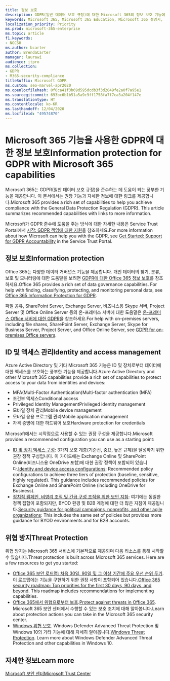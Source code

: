 ```yaml
---
title: 정보 보호
description: GDPR(일반 데이터 보호 규정)에 대한 Microsoft 365의 정보 보호 기능에 대해 알아봅니다.
keywords: Microsoft 365, Microsoft 365 Education, Microsoft 365 설명서, GDPR
localization_priority: Priority
ms.prod: microsoft-365-enterprise
ms.topic: article
f1.keywords:
- NOCSH
ms.author: bcarter
author: BrendaCarter
manager: laurawi
audience: itpro
ms.collection:
- GDPR
- M365-security-compliance
titleSuffix: Microsoft GDPR
ms.custom: seo-marvel-apr2020
ms.openlocfilehash: 0f0ca41f3b69d595dcdb3f3d2049fe2a0f7a95e1
ms.sourcegitcommit: 693bc6b1b51a5a9c9ff1758fa7f7ca3a204f147e
ms.translationtype: HT
ms.contentlocale: ko-KR
ms.lasthandoff: 12/04/2020
ms.locfileid: "49574870"
---
```

# <a name="information-protection-for-gdpr-with-microsoft-365-capabilities"></a><span data-ttu-id="647dd-104">Microsoft 365 기능을 사용한 GDPR에 대한 정보 보호</span><span class="sxs-lookup"><span data-stu-id="647dd-104">Information protection for GDPR with Microsoft 365 capabilities</span></span>

<span data-ttu-id="647dd-p101">Microsoft 365는 GDPR(일반 데이터 보호 규정)을 준수하는 데 도움이 되는 풍부한 기능을 제공합니다. 이 문서에서는 권장 기능과 자세한 정보에 대한 링크를 제공합니다.</span><span class="sxs-lookup"><span data-stu-id="647dd-p101">Microsoft 365 provides a rich set of capabilities to help you achieve compliance with the General Data Protection Regulation (GDPR). This article summarizes recommended capabilities with links to more information.</span></span>

<span data-ttu-id="647dd-107">Microsoft가 GDPR 준수에 도움을 주는 방식에 대한 자세한 내용은 Service Trust Portal에서 [시작: GDPR 책임에 대한 지원](https://servicetrust.microsoft.com/ViewPage/GDPRGetStarted)을 참조하세요.</span><span class="sxs-lookup"><span data-stu-id="647dd-107">For more information about how Microsoft can help you with the GDPR, see [Get Started: Support for GDPR Accountability](https://servicetrust.microsoft.com/ViewPage/GDPRGetStarted) in the Service Trust Portal.</span></span>

## <a name="information-protection"></a><span data-ttu-id="647dd-108">정보 보호</span><span class="sxs-lookup"><span data-stu-id="647dd-108">Information protection</span></span>

<span data-ttu-id="647dd-p102">Office 365는 다양한 데이터 거버넌스 기능을 제공합니다. 개인 데이터의 찾기, 분류, 보호 및 모니터링에 대한 도움말을 보려면 [GDPR에 대한 Office 365 정보 보호](https://docs.microsoft.com/microsoft-365/compliance/office-365-information-protection-for-gdpr)를 참조하세요.</span><span class="sxs-lookup"><span data-stu-id="647dd-p102">Office 365 provides a rich set of data governance capabilities. For help with finding, classifying, protecting, and monitoring personal data, see [Office 365 Information Protection for GDPR](https://docs.microsoft.com/microsoft-365/compliance/office-365-information-protection-for-gdpr).</span></span>

<span data-ttu-id="647dd-111">파일 공유, SharePoint Server, Exchange Server, 비즈니스용 Skype 서버, Project Server 및 Office Online Server 등의 온-프레미스 서버에 대한 도움말은 [온-프레미스 Office 서버에 대한 GDPR](https://docs.microsoft.com/microsoft-365/compliance/gdpr-for-office-servers)을 참조하세요.</span><span class="sxs-lookup"><span data-stu-id="647dd-111">For help with on-premises servers, including file shares, SharePoint Server, Exchange Server, Skype for Business Server, Project Server, and Office Online Server, see [GDPR for on-premises Office servers](https://docs.microsoft.com/microsoft-365/compliance/gdpr-for-office-servers).</span></span> 

## <a name="identity-and-access-management"></a><span data-ttu-id="647dd-112">ID 및 액세스 관리</span><span class="sxs-lookup"><span data-stu-id="647dd-112">Identity and access management</span></span>

<span data-ttu-id="647dd-113">Azure Active Directory 및 기타 Microsoft 365 기능은 ID 및 장치로부터 데이터에 대한 액세스를 보호하는 풍부한 기능을 제공합니다.</span><span class="sxs-lookup"><span data-stu-id="647dd-113">Azure Active Directory and other Microsoft 365 capabilities provide a rich set of capabilities to protect access to your data from identities and devices:</span></span>

- <span data-ttu-id="647dd-114">MFA(Multi-Factor Authentication)</span><span class="sxs-lookup"><span data-stu-id="647dd-114">Multi-factor authentication (MFA)</span></span>
- <span data-ttu-id="647dd-115">조건부 액세스</span><span class="sxs-lookup"><span data-stu-id="647dd-115">Conditional access</span></span>
- <span data-ttu-id="647dd-116">Privileged Identity Management</span><span class="sxs-lookup"><span data-stu-id="647dd-116">Privileged identity management</span></span>
- <span data-ttu-id="647dd-117">모바일 장치 관리</span><span class="sxs-lookup"><span data-stu-id="647dd-117">Mobile device management</span></span>
- <span data-ttu-id="647dd-118">모바일 응용 프로그램 관리</span><span class="sxs-lookup"><span data-stu-id="647dd-118">Mobile application management</span></span>
- <span data-ttu-id="647dd-119">자격 증명에 대한 하드웨어 보호</span><span class="sxs-lookup"><span data-stu-id="647dd-119">Hardware protection for credentials</span></span>

<span data-ttu-id="647dd-120">Microsoft에서는 시작점으로 사용할 수 있는 권장 구성을 제공합니다.</span><span class="sxs-lookup"><span data-stu-id="647dd-120">Microsoft provides a recommended configuration you can use as a starting point:</span></span>

- <span data-ttu-id="647dd-p103">[ID 및 장치 액세스 구성](https://docs.microsoft.com/microsoft-365/security/office-365-security/microsoft-365-policies-configurations): 3가지 보호 계층(기준선, 중요, 높은 규제)을 달성하기 위한 권장 정책 구성입니다. 이 가이드에는 Exchange Online 및 SharePoint Online(비즈니스용 OneDrive 포함)에 대한 권장 정책이 포함되어 있습니다.</span><span class="sxs-lookup"><span data-stu-id="647dd-p103">[Identity and device access configurations](https://docs.microsoft.com/microsoft-365/security/office-365-security/microsoft-365-policies-configurations): Recommended policy configurations to achieve three tiers of protection (baseline, sensitive, highly regulated). This guidance includes recommended policies for Exchange Online and SharePoint Online (including OneDrive for Business).</span></span>
- <span data-ttu-id="647dd-123">[정치적 캠페인, 비영리 조직 및 긴급 구성 조직을 위한 보안 지침](https://docs.microsoft.com/microsoft-365/security/office-365-security/microsoft-security-guidance-for-political-campaigns-nonprofits-and-other-agile-o): 여기에는 동일한 정책 집합이 포함되지만, BYOD 환경 및 B2B 계정에 대한 더 많은 지침이 제공됩니다.</span><span class="sxs-lookup"><span data-stu-id="647dd-123">[Security guidance for political campaigns, nonprofits, and other agile organizations](https://docs.microsoft.com/microsoft-365/security/office-365-security/microsoft-security-guidance-for-political-campaigns-nonprofits-and-other-agile-o): This includes the same set of policies but provides more guidance for BYOD environments and for B2B accounts.</span></span>

## <a name="threat-protection"></a><span data-ttu-id="647dd-124">위협 방지</span><span class="sxs-lookup"><span data-stu-id="647dd-124">Threat Protection</span></span>

<span data-ttu-id="647dd-p104">위협 방지는 Microsoft 365 서비스에 기본적으로 제공되며 다음 리소스를 통해 시작할 수 있습니다.</span><span class="sxs-lookup"><span data-stu-id="647dd-p104">Threat protection is built across Microsoft 365 services. Here are a few resources to get you started:</span></span>

- <span data-ttu-id="647dd-p105">[Office 365 보안 로드맵: 처음 30일, 90일 및 그 이상 기간에 주요 우선 순위 두기](https://docs.microsoft.com/microsoft-365/security/office-365-security/security-roadmap). 이 로드맵에는 기능을 구현하기 위한 권장 사항이 포함되어 있습니다.</span><span class="sxs-lookup"><span data-stu-id="647dd-p105">[Office 365 security roadmap: Top priorities for the first 30 days, 90 days, and beyond](https://docs.microsoft.com/microsoft-365/security/office-365-security/security-roadmap). This roadmap includes recommendations for implementing capabilities.</span></span> 
- <span data-ttu-id="647dd-129">[Office 365에서 위협으로부터 보호](https://docs.microsoft.com/microsoft-365/security/office-365-security/protect-against-threats).</span><span class="sxs-lookup"><span data-stu-id="647dd-129">[Protect against threats in Office 365](https://docs.microsoft.com/microsoft-365/security/office-365-security/protect-against-threats).</span></span> <span data-ttu-id="647dd-130">Microsoft 365 보안 센터에서 수행할 수 있는 보호 조치에 대해 알아봅니다.</span><span class="sxs-lookup"><span data-stu-id="647dd-130">Learn about protection actions you can take in the Microsoft 365 security center.</span></span>
- <span data-ttu-id="647dd-p107">[Windows 위협 보호](https://docs.microsoft.com/windows/security/threat-protection/). Windows Defender Advanced Threat Protection 및 Windows 10의 기타 기능에 대해 자세히 알아봅니다.</span><span class="sxs-lookup"><span data-stu-id="647dd-p107">[Windows Threat Protection](https://docs.microsoft.com/windows/security/threat-protection/). Learn more about Windows Defender Advanced Threat Protection and other capabilities in Windows 10.</span></span>

## <a name="learn-more"></a><span data-ttu-id="647dd-133">자세한 정보</span><span class="sxs-lookup"><span data-stu-id="647dd-133">Learn more</span></span>

[<span data-ttu-id="647dd-134">Microsoft 보안 센터</span><span class="sxs-lookup"><span data-stu-id="647dd-134">Microsoft Trust Center</span></span>](https://www.microsoft.com/trust-center/privacy/gdpr-overview)
